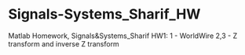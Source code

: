 # Signals-Systems_Sharif_HW
Matlab Homework, Signals&amp;Systems_Sharif
HW1:
  1 - WorldWire
  2,3 - Z transform and inverse Z transform
  
